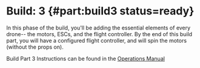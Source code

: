 # Build: 3 {#part:build3 status=ready}

In this phase of the build, you'll be adding the essential elements of every drone-- the motors, ESCs, and the flight controller. By the end of this build part, you will have a configured flight controller, and will spin the motors (without the props on).

Build Part 3 Instructions can be found in the [Operations Manual](https://docs.duckietown.org/daffy/opmanual_sky/opmanual_sky/out/build_part3_overview.html)
